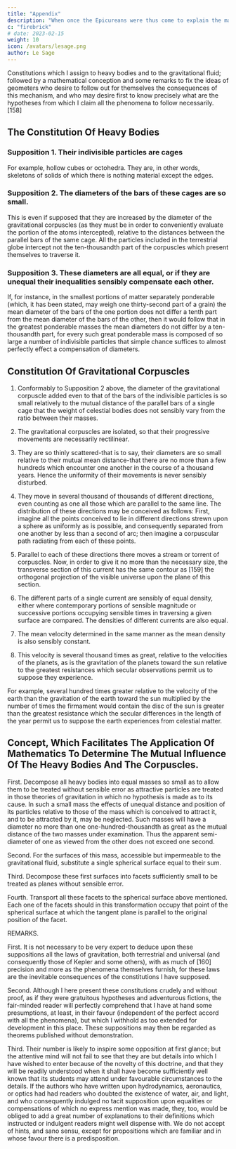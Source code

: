 ```yaml
---
title: "Appendix"
description: "When once the Epicureans were thus come to explain the matter so neatly, the most thoughtful and curious among them would certainly have followed out the consequences"
c: "firebrick"
# date: 2023-02-15
weight: 10
icon: /avatars/lesage.png
author: Le Sage
---
```



Constitutions which I assign to heavy bodies and to the gravitational fluid; followed by a mathematical conception and some remarks to fix the ideas of geometers who desire to follow out for themselves the consequences of this mechanism, and who may desire first to know precisely what are the hypotheses from which I claim all the phenomena to follow necessarily. [158]


## The Constitution Of Heavy Bodies

### Supposition 1. Their indivisible particles are cages

For example, hollow cubes or octohedra. They are, in other words, skeletons of solids of which there is nothing material except the edges.

### Supposition 2. The diameters of the bars of these cages are so small.

This is even if supposed that they are increased by the diameter of the gravitational corpuscles (as they must be in order to conveniently evaluate the portion of the atoms intercepted), relative to the distances between the parallel bars of the same cage. All the particles included in the terrestrial globe intercept not the ten-thousandth part of the corpuscles which present themselves to traverse it.

### Supposition 3. These diameters are all equal, or if they are unequal their inequalities sensibly compensate each other.

If, for instance, in the smallest portions of matter separately ponderable (which, it has been stated, may weigh one thirty-second part of a grain) the mean diameter of the bars of the one portion does not differ a tenth part from the mean diameter of the bars of the other, then it would follow that in the greatest ponderable masses the mean diameters do not differ by a ten-thousandth part, for every such great ponderable mass is composed of so large a number of indivisible particles that simple chance suffices to almost perfectly effect a compensation of diameters.


## Constitution Of Gravitational Corpuscles

1. Conformably to Supposition 2 above, the diameter of the gravitational corpuscle added even to that of the bars of the indivisible particles is so small relatively to the mutual distance of the parallel bars of a single cage that the weight of celestial bodies does not sensibly vary from the ratio between their masses.

2. The gravitational corpuscles are isolated, so that their progressive movements are necessarily rectilinear.

3. They are so thinly scattered-that is to say, their diameters are so small relative to their mutual mean distance-that there are no more than a few hundreds which encounter one another in the course of a thousand years. Hence the uniformity of their movements is never sensibly disturbed.

4. They move in several thousand of thousands of different directions, even counting as one all those which are parallel to the same line. The distribution of these directions may be conceived as follows: First, imagine all the points conceived to lie in different directions strewn upon a sphere as uniformly as is possible, and consequently separated from one another by less than a second of arc; then imagine a corpuscular path radiating from each of these points.

5. Parallel to each of these directions there moves a stream or torrent of corpuscles. Now, in order to give it no more than the necessary size, the transverse section of this current has the same contour as [159] the orthogonal projection of the visible universe upon the plane of this section.

6. The different parts of a single current are sensibly of equal density, either where contemporary portions of sensible magnitude or successive portions occupying sensible times in traversing a given surface are compared. The densities of different currents are also equal.

7. The mean velocity determined in the same manner as the mean density is also sensibly constant.

8. This velocity is several thousand times as great, relative to the velocities of the planets, as is the gravitation of the planets toward the sun relative to the greatest resistances which secular observations permit us to suppose they experience. 

For example, several hundred times greater relative to the velocity of the earth than the gravitation of the earth toward the sun multiplied by the number of times the firmament would contain the disc of the sun is greater than the greatest resistance which the secular differences in the length of the year permit us to suppose the earth experiences from celestial matter.


## Concept, Which Facilitates The Application Of Mathematics To Determine The Mutual Influence Of The Heavy Bodies And The Corpuscles.

First. Decompose all heavy bodies into equal masses so small as to allow them to be treated without sensible error as attractive particles are treated in those theories of gravitation in which no hypothesis is made as to its cause. In such a small mass the effects of unequal distance and position of its particles relative to those of the mass which is conceived to attract it, and to be attracted by it, may be neglected. Such masses will have a diameter no more than one one-hundred-thousandth as great as the mutual distance of the two masses under examination. Thus the apparent semi-diameter of one as viewed from the other does not exceed one second.

Second. For the surfaces of this mass, accessible but impermeable to the gravitational fluid, substitute a single spherical surface equal to their sum.

Third. Decompose these first surfaces into facets sufficiently small to be treated as planes without sensible error.

Fourth. Transport all these facets to the spherical surface above mentioned. Each one of the facets should in this transformation occupy that point of the spherical surface at which the tangent plane is parallel to the original position of the facet.

REMARKS.

First. It is not necessary to be very expert to deduce upon these suppositions all the laws of gravitation, both terrestrial and universal (and consequently those of Kepler and some others), with as much of [160] precision and more as the phenomena themselves furnish, for these laws are the inevitable consequences of the constitutions I have supposed.

Second. Although I here present these constitutions crudely and without proof, as if they were gratuitous hypotheses and adventurous fictions, the fair-minded reader will perfectly comprehend that I have at hand some presumptions, at least, in their favour (independent of the perfect accord with all the phenomena), but which I withhold as too extended for development in this place. These suppositions may then be regarded as theorems published without demonstration.

Third. Their number is likely to inspire some opposition at first glance; but the attentive mind will not fail to see that they are but details into which I have wished to enter because of the novelty of this doctrine, and that they will be readily understood when it shall have become sufficiently well known that its students may attend under favourable circumstances to the details. If the authors who have written upon hydrodynamics, aeronautics, or optics had had readers who doubted the existence of water, air, and light, and who consequently indulged no tacit supposition upon equalities or compensations of which no express mention was made, they, too, would be obliged to add a great number of explanations to their definitions which instructed or indulgent readers might well dispense with. We do not accept of hints, and sano sensu, except for propositions which are familiar and in whose favour there is a predisposition.

